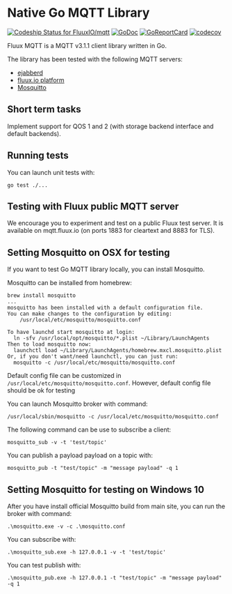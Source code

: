 # Native Go MQTT Library

[![Codeship Status for FluuxIO/mqtt](https://app.codeship.com/projects/75c09d70-d43d-0135-b59a-12b6e6b26eee/status?branch=master)](https://app.codeship.com/projects/262977)
[![GoDoc](https://godoc.org/fluux.io/mqtt?status.svg)](https://godoc.org/fluux.io/mqtt) [![GoReportCard](https://goreportcard.com/badge/fluux.io/mqtt)](https://goreportcard.com/report/fluux.io/mqtt) [![codecov](https://codecov.io/gh/FluuxIO/mqtt/branch/master/graph/badge.svg)](https://codecov.io/gh/FluuxIO/mqtt)

Fluux MQTT is a MQTT v3.1.1 client library written in Go.

The library has been tested with the following MQTT servers:

- [ejabberd](https://www.process-one.net/en/ejabberd/)
- [fluux.io platform](https://fluux.io/)
- [Mosquitto](https://mosquitto.org/)

## Short term tasks

Implement support for QOS 1 and 2 (with storage backend interface and default backends).

## Running tests

You can launch unit tests with:

    go test ./...

## Testing with Fluux public MQTT server

We encourage you to experiment and test on a public Fluux test server. It is available on mqtt.fluux.io (on ports 1883 for cleartext and 8883 for TLS).

## Setting Mosquitto on OSX for testing

If you want to test Go MQTT library locally, you can install Mosquitto.

Mosquitto can be installed from homebrew:

```
brew install mosquitto
...
mosquitto has been installed with a default configuration file.
You can make changes to the configuration by editing:
    /usr/local/etc/mosquitto/mosquitto.conf

To have launchd start mosquitto at login:
  ln -sfv /usr/local/opt/mosquitto/*.plist ~/Library/LaunchAgents
Then to load mosquitto now:
  launchctl load ~/Library/LaunchAgents/homebrew.mxcl.mosquitto.plist
Or, if you don't want/need launchctl, you can just run:
  mosquitto -c /usr/local/etc/mosquitto/mosquitto.conf
```

Default config file can be customized in `/usr/local/etc/mosquitto/mosquitto.conf`.
However, default config file should be ok for testing

You can launch Mosquitto broker with command:

```
/usr/local/sbin/mosquitto -c /usr/local/etc/mosquitto/mosquitto.conf
```

The following command can be use to subscribe a client:

```
mosquitto_sub -v -t 'test/topic'
```

You can publish a payload payload on a topic with:

```
mosquitto_pub -t "test/topic" -m "message payload" -q 1
```

## Setting Mosquitto for testing on Windows 10

After you have install official Mosquitto build from main site, you can run the broker with command:

```
.\mosquitto.exe -v -c .\mosquitto.conf
```

You can subscribe with:

```
.\mosquitto_sub.exe -h 127.0.0.1 -v -t 'test/topic'
```

You can test publish with:

```
.\mosquitto_pub.exe -h 127.0.0.1 -t "test/topic" -m "message payload" -q 1
```
